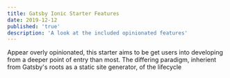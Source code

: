 ```yaml
---
title: Gatsby Ionic Starter Features
date: 2019-12-12
published: 'true'
description: 'A look at the included opinionated features'
---
```


Appear overly opinionated, this starter aims to be get users into developing from a deeper point of entry than most. The differing paradigm, inherient from Gatsby's roots as a static site generator, of the lifecycle
